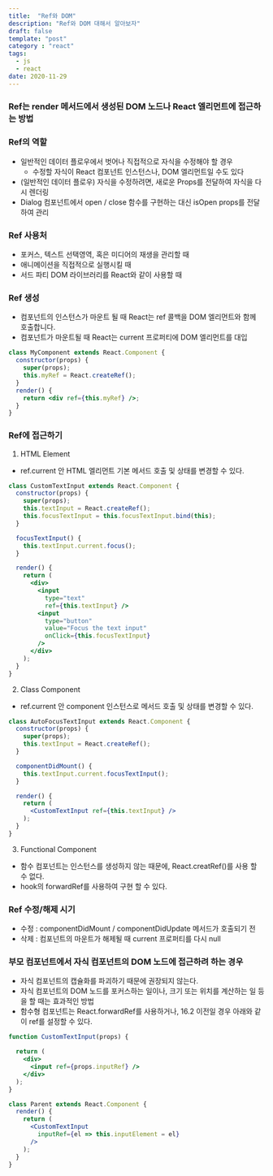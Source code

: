 ```yaml
---
title:  "Ref와 DOM"
description: "Ref와 DOM 대해서 알아보자"
draft: false
template: "post"
category : "react"
tags:
  - js
  - react
date: 2020-11-29
---
```

### Ref는 render 메서드에서 생성된 DOM 노드나 React 엘리먼트에 접근하는 방법

### Ref의 역할

- 일반적인 데이터 플로우에서 벗어나 직접적으로 자식을 수정해야 할 경우
  - 수정할 자식이 React 컴포넌트 인스턴스나, DOM 엘리먼트일 수도 있다
- (일반적인 데이터 플로우) 자식을 수정하려면, 새로운 Props를 전달하여 자식을 다시 렌더링
- Dialog 컴포넌트에서 open / close 함수를 구현하는 대신 isOpen props를 전달하여 관리

### Ref 사용처

- 포커스, 텍스트 선택영역, 혹은 미디어의 재생을 관리할 때
- 애니메이션을 직접적으로 실행시킬 때
- 서드 파티 DOM 라이브러리를 React와 같이 사용할 때

### Ref 생성

- 컴포넌트의 인스턴스가 마운트 될 때 React는 ref 콜백을 DOM 엘리먼트와 함께 호출합니다.
- 컴포넌트가 마운트될 때 React는 current 프로퍼티에 DOM 엘리먼트를 대입

```jsx
class MyComponent extends React.Component {
  constructor(props) {
    super(props);
    this.myRef = React.createRef();
  }
  render() {
    return <div ref={this.myRef} />;
  }
}
```

### Ref에 접근하기

1) HTML Element

- ref.current 안 HTML 엘리먼트 기본 메서드 호출 및 상태를 변경할 수 있다.

```jsx
class CustomTextInput extends React.Component {
  constructor(props) {
    super(props);
    this.textInput = React.createRef();
    this.focusTextInput = this.focusTextInput.bind(this);
  }

  focusTextInput() {
    this.textInput.current.focus();
  }

  render() {
    return (
      <div>
        <input
          type="text"
          ref={this.textInput} />
        <input
          type="button"
          value="Focus the text input"
          onClick={this.focusTextInput}
        />
      </div>
    );
  }
}
```

2) Class Component

- ref.current 안 component 인스턴스로 메서드 호출 및 상태를 변경할 수 있다.

```jsx
class AutoFocusTextInput extends React.Component {
  constructor(props) {
    super(props);
    this.textInput = React.createRef();
  }

  componentDidMount() {
    this.textInput.current.focusTextInput();
  }

  render() {
    return (
      <CustomTextInput ref={this.textInput} />
    );
  }
}
```

3) Functional Component

- 함수 컴포넌트는 인스턴스를 생성하지 않는 때문에, React.creatRef()를 사용 할 수 없다.
- hook의 forwardRef를 사용하여 구현 할 수 있다.

### Ref 수정/해제 시기

- 수정 : componentDidMount / componentDidUpdate  메서드가 호출되기 전
- 삭제 : 컴포넌트의 마운트가 해제될 때 current 프로퍼티를 다시 null

### 부모 컴포넌트에서 자식 컴포넌트의 DOM 노드에 접근하려 하는 경우

- 자식 컴포넌트의 캡슐화를 파괴하기 때문에 권장되지 않는다.
- 자식 컴포넌트의 DOM 노드를 포커스하는 일이나, 크기 또는 위치를 계산하는 일 등을 할 때는 효과적인 방법
- 함수형 컴포넌트는 React.forwardRef를 사용하거나, 16.2 이전일 경우 아래와 같이 ref를 설정할 수 있다.

```jsx
function CustomTextInput(props) {

  return (
    <div>
      <input ref={props.inputRef} />
    </div>
  );
}

class Parent extends React.Component {
  render() {
    return (
      <CustomTextInput
        inputRef={el => this.inputElement = el}
      />
    );
  }
}
```
